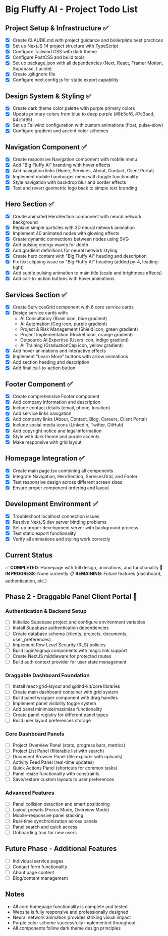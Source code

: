 # Big Fluffy AI - Project Todo List

## Project Setup & Infrastructure ✅
- [x] Create CLAUDE.md with project guidance and boilerplate best practices
- [x] Set up NextJS 14 project structure with TypeScript
- [x] Configure Tailwind CSS with dark theme
- [x] Configure PostCSS and build tools
- [x] Set up package.json with all dependencies (Next, React, Framer Motion, Supabase, Lucide)
- [x] Create .gitignore file
- [x] Configure next.config.js for static export capability

## Design System & Styling ✅
- [x] Create dark theme color palette with purple primary colors
- [x] Update primary colors from blue to deep purple (#8b5cf6, #7c3aed, #4c1d95)
- [x] Set up Tailwind configuration with custom animations (float, pulse-slow)
- [x] Configure gradient and accent color schemes

## Navigation Component ✅
- [x] Create responsive Navigation component with mobile menu
- [x] Add "Big Fluffy AI" branding with hover effects
- [x] Add navigation links (Home, Services, About, Contact, Client Portal)
- [x] Implement mobile hamburger menu with toggle functionality
- [x] Style navigation with backdrop blur and border effects
- [x] Test and revert geometric logo back to simple text branding

## Hero Section ✅
- [x] Create animated HeroSection component with neural network background
- [x] Replace simple particles with 3D neural network animation
- [x] Implement 40 animated nodes with glowing effects
- [x] Create dynamic connections between nodes using SVG
- [x] Add pulsing energy waves for depth
- [x] Add gradient definitions for neural network styling
- [x] Create hero content with "Big Fluffy AI" heading and description
- [x] Fix text clipping issue on "Big Fluffy AI" heading (added py-4, leading-tight)
- [x] Add subtle pulsing animation to main title (scale and brightness effects)
- [x] Add call-to-action buttons with hover animations

## Services Section ✅
- [x] Create ServicesGrid component with 6 core service cards
- [x] Design service cards with:
  - AI Consultancy (Brain icon, blue gradient)
  - AI Automation (Cog icon, purple gradient)
  - Project & Risk Management (Shield icon, green gradient)  
  - Project Implementation (Rocket icon, orange gradient)
  - Outsource AI Expertise (Users icon, indigo gradient)
  - AI Training (GraduationCap icon, yellow gradient)
- [x] Add hover animations and interactive effects
- [x] Implement "Learn More" buttons with arrow animations
- [x] Add section heading and description
- [x] Add final call-to-action button

## Footer Component ✅
- [x] Create comprehensive Footer component
- [x] Add company information and description
- [x] Include contact details (email, phone, location)
- [x] Add service links navigation
- [x] Add company links (About, Contact, Blog, Careers, Client Portal)
- [x] Include social media icons (LinkedIn, Twitter, GitHub)
- [x] Add copyright notice and legal information
- [x] Style with dark theme and purple accents
- [x] Make responsive with grid layout

## Homepage Integration ✅
- [x] Create main page.tsx combining all components
- [x] Integrate Navigation, HeroSection, ServicesGrid, and Footer
- [x] Test responsive design across different screen sizes
- [x] Ensure proper component ordering and layout

## Development Environment ✅
- [x] Troubleshoot localhost connection issues
- [x] Resolve NextJS dev server binding problems
- [x] Set up proper development server with background process
- [x] Test static export functionality
- [x] Verify all animations and styling work correctly

## Current Status
✅ **COMPLETED**: Homepage with full design, animations, and functionality
🚧 **IN PROGRESS**: None currently
📋 **REMAINING**: Future features (dashboard, authentication, etc.)

## Phase 2 - Draggable Panel Client Portal 🚧
### Authentication & Backend Setup
- [ ] Initialize Supabase project and configure environment variables
- [ ] Install Supabase authentication dependencies
- [ ] Create database schema (clients, projects, documents, user_preferences)
- [ ] Implement Row Level Security (RLS) policies
- [ ] Build login/signup components with magic link support
- [ ] Create NextJS middleware for protected routes
- [ ] Build auth context provider for user state management

### Draggable Dashboard Foundation  
- [ ] Install react-grid-layout and @dnd-kit/core libraries
- [ ] Create main dashboard container with grid system
- [ ] Build panel wrapper component with drag handles
- [ ] Implement panel visibility toggle system
- [ ] Add panel minimize/maximize functionality
- [ ] Create panel registry for different panel types
- [ ] Build user layout preferences storage

### Core Dashboard Panels
- [ ] Project Overview Panel (stats, progress bars, metrics)
- [ ] Project List Panel (filterable list with search)
- [ ] Document Browser Panel (file explorer with uploads)
- [ ] Activity Feed Panel (real-time updates)
- [ ] Quick Actions Panel (shortcuts for common tasks)
- [ ] Panel resize functionality with constraints
- [ ] Save/restore custom layouts to user preferences

### Advanced Features
- [ ] Panel collision detection and smart positioning
- [ ] Layout presets (Focus Mode, Overview Mode)
- [ ] Mobile-responsive panel stacking
- [ ] Real-time synchronization across panels
- [ ] Panel search and quick access
- [ ] Onboarding tour for new users

## Future Phase - Additional Features
- [ ] Individual service pages
- [ ] Contact form functionality
- [ ] About page content
- [ ] Blog/content management

## Notes
- All core homepage functionality is complete and tested
- Website is fully responsive and professionally designed
- Neural network animation provides striking visual impact
- Purple color scheme successfully implemented throughout
- All components follow dark theme design principles